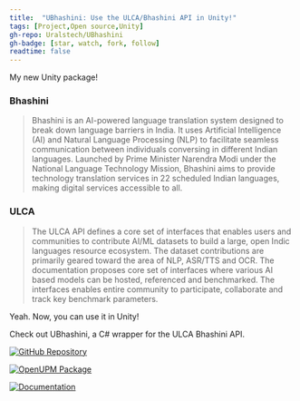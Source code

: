 ```yaml
---
title:  "UBhashini: Use the ULCA/Bhashini API in Unity!"
tags: [Project,Open source,Unity]
gh-repo: Uralstech/UBhashini
gh-badge: [star, watch, fork, follow]
readtime: false
---
```


My new Unity package!

### Bhashini

> Bhashini is an AI-powered language translation system designed to break down language barriers in India.
> It uses Artificial Intelligence (AI) and Natural Language Processing (NLP) to facilitate seamless communication between individuals conversing in different Indian languages.
> Launched by Prime Minister Narendra Modi under the National Language Technology Mission, Bhashini aims to provide technology translation services in 22 scheduled Indian languages, making digital services accessible to all.

### ULCA

> The ULCA API defines a core set of interfaces that enables users and communities to contribute AI/ML datasets to build a large, open Indic languages resource ecosystem.
> The dataset contributions are primarily geared toward the area of NLP, ASR/TTS and OCR.
> The documentation proposes core set of interfaces where various AI based models can be hosted, referenced and benchmarked.
> The interfaces enables entire community to participate, collaborate and track key benchmark parameters.

Yeah. Now, you can use it in Unity!

Check out UBhashini, a C# wrapper for the ULCA Bhashini API.

[![GitHub Repository](https://img.shields.io/badge/GitHub_Repository-black?style=for-the-badge&logo=github&color=FFFFFF&logoColor=000000)](https://github.com/Uralstech/UBhashini)

[![OpenUPM Package](https://img.shields.io/badge/OpenUPM_Package-black?style=for-the-badge&color=0096FF&logoColor=000000)](https://openupm.com/packages/com.uralstech.ubhashini/)

[![Documentation](https://img.shields.io/badge/Documentation-black?style=for-the-badge&logo=github&color=FFFFFF&logoColor=000000)](https://github.com/Uralstech/UBhashini/blob/master/UBhashini/Packages/com.uralstech.ubhashini/Documentation~/README.md)